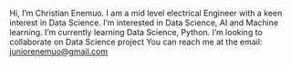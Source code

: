Hi, I’m Christian Enemuo. I am a mid level electrical Engineer with a keen interest in Data Science.
I’m interested in Data Science, AI and Machine learning.
I’m currently learning Data Science, Python.
I’m looking to collaborate on Data Science project
You can reach me at the email: juniorenemuo@gmail.com

